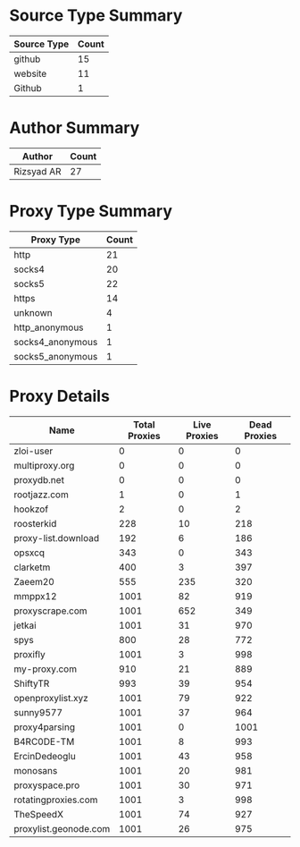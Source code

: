 # Source Type Summary

| Source Type | Count |
|-------------|-------|
| github | 15 |
| website | 11 |
| Github | 1 |


# Author Summary

| Author | Count |
|--------|-------|
| Rizsyad AR | 27 |


# Proxy Type Summary

| Proxy Type | Count |
|------------|-------|
| http | 21 |
| socks4 | 20 |
| socks5 | 22 |
| https | 14 |
| unknown | 4 |
| http_anonymous | 1 |
| socks4_anonymous | 1 |
| socks5_anonymous | 1 |


# Proxy Details

| Name | Total Proxies | Live Proxies | Dead Proxies |
|------|---------------|--------------|---------------|
| zloi-user | 0 | 0 | 0 |
| multiproxy.org | 0 | 0 | 0 |
| proxydb.net | 0 | 0 | 0 |
| rootjazz.com | 1 | 0 | 1 |
| hookzof | 2 | 0 | 2 |
| roosterkid | 228 | 10 | 218 |
| proxy-list.download | 192 | 6 | 186 |
| opsxcq | 343 | 0 | 343 |
| clarketm | 400 | 3 | 397 |
| Zaeem20 | 555 | 235 | 320 |
| mmppx12 | 1001 | 82 | 919 |
| proxyscrape.com | 1001 | 652 | 349 |
| jetkai | 1001 | 31 | 970 |
| spys | 800 | 28 | 772 |
| proxifly | 1001 | 3 | 998 |
| my-proxy.com | 910 | 21 | 889 |
| ShiftyTR | 993 | 39 | 954 |
| openproxylist.xyz | 1001 | 79 | 922 |
| sunny9577 | 1001 | 37 | 964 |
| proxy4parsing | 1001 | 0 | 1001 |
| B4RC0DE-TM | 1001 | 8 | 993 |
| ErcinDedeoglu | 1001 | 43 | 958 |
| monosans | 1001 | 20 | 981 |
| proxyspace.pro | 1001 | 30 | 971 |
| rotatingproxies.com | 1001 | 3 | 998 |
| TheSpeedX | 1001 | 74 | 927 |
| proxylist.geonode.com | 1001 | 26 | 975 |
